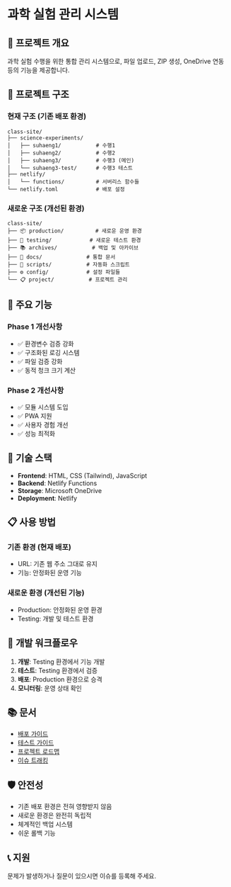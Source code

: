 # 과학 실험 관리 시스템

## 🎯 프로젝트 개요

과학 실험 수행을 위한 통합 관리 시스템으로, 파일 업로드, ZIP 생성, OneDrive 연동 등의 기능을 제공합니다.

## 📁 프로젝트 구조

### 현재 구조 (기존 배포 환경)
```
class-site/
├── science-experiments/
│   ├── suhaeng1/           # 수행1
│   ├── suhaeng2/           # 수행2
│   ├── suhaeng3/           # 수행3 (메인)
│   └── suhaeng3-test/      # 수행3 테스트
├── netlify/
│   └── functions/          # 서버리스 함수들
└── netlify.toml            # 배포 설정
```

### 새로운 구조 (개선된 환경)
```
class-site/
├── 📦 production/          # 새로운 운영 환경
├── 🧪 testing/            # 새로운 테스트 환경
├── 📚 archives/           # 백업 및 아카이브
├── 📖 docs/              # 통합 문서
├── 🔧 scripts/           # 자동화 스크립트
├── ⚙️ config/            # 설정 파일들
└── 📋 project/           # 프로젝트 관리
```

## 🚀 주요 기능

### Phase 1 개선사항
- ✅ 환경변수 검증 강화
- ✅ 구조화된 로깅 시스템
- ✅ 파일 검증 강화
- ✅ 동적 청크 크기 계산

### Phase 2 개선사항
- ✅ 모듈 시스템 도입
- ✅ PWA 지원
- ✅ 사용자 경험 개선
- ✅ 성능 최적화

## 🔧 기술 스택

- **Frontend**: HTML, CSS (Tailwind), JavaScript
- **Backend**: Netlify Functions
- **Storage**: Microsoft OneDrive
- **Deployment**: Netlify

## 📋 사용 방법

### 기존 환경 (현재 배포)
- URL: 기존 웹 주소 그대로 유지
- 기능: 안정화된 운영 기능

### 새로운 환경 (개선된 기능)
- Production: 안정화된 운영 환경
- Testing: 개발 및 테스트 환경

## 🔄 개발 워크플로우

1. **개발**: Testing 환경에서 기능 개발
2. **테스트**: Testing 환경에서 검증
3. **배포**: Production 환경으로 승격
4. **모니터링**: 운영 상태 확인

## 📚 문서

- [배포 가이드](docs/deployment/README.md)
- [테스트 가이드](docs/testing/README.md)
- [프로젝트 로드맵](ROADMAP.md)
- [이슈 트래킹](ISSUES.md)

## 🛡️ 안전성

- 기존 배포 환경은 전혀 영향받지 않음
- 새로운 환경은 완전히 독립적
- 체계적인 백업 시스템
- 쉬운 롤백 기능

## 📞 지원

문제가 발생하거나 질문이 있으시면 이슈를 등록해 주세요.
